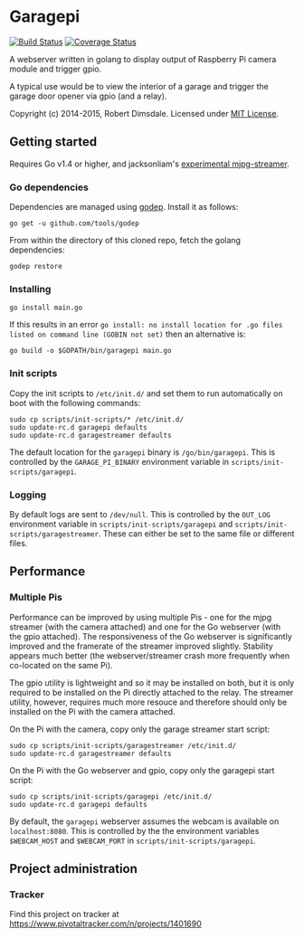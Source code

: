 # Garagepi

[![Build Status](https://travis-ci.org/robdimsdale/garagepi.svg?branch=master)](https://travis-ci.org/robdimsdale/garagepi) [![Coverage Status](https://img.shields.io/coveralls/robdimsdale/garagepi.svg)](https://coveralls.io/r/robdimsdale/garagepi?branch=master)

A webserver written in golang to display output of Raspberry Pi camera module and trigger gpio.

A typical use would be to view the interior of a garage and trigger the garage door opener via gpio (and a relay).

Copyright (c) 2014-2015, Robert Dimsdale. Licensed under [MIT License].

## Getting started
Requires Go v1.4 or higher, and jacksonliam's [experimental mjpg-streamer].

### Go dependencies

Dependencies are managed using [godep](https://github.com/tools/godep). Install it as follows:

```
go get -u github.com/tools/godep
```

From within the directory of this cloned repo, fetch the golang dependencies:

```
godep restore
```

### Installing
```
go install main.go
```
If this results in an error `go install: no install location for .go files listed on command line (GOBIN not set)` then an alternative is:
```
go build -o $GOPATH/bin/garagepi main.go
```

### Init scripts
Copy the init scripts to `/etc/init.d/` and set them to run automatically on boot with the following commands:

```
sudo cp scripts/init-scripts/* /etc/init.d/
sudo update-rc.d garagepi defaults
sudo update-rc.d garagestreamer defaults
```

The default location for the `garagepi` binary is `/go/bin/garagepi`. This is controlled by the `GARAGE_PI_BINARY` environment variable in `scripts/init-scripts/garagepi`.

### Logging

By default logs are sent to `/dev/null`. This is controlled by the `OUT_LOG` environment variable in `scripts/init-scripts/garagepi` and `scripts/init-scripts/garagestreamer`. These can either be set to the same file or different files.

## Performance

### Multiple Pis
Performance can be improved by using multiple Pis - one for the mjpg streamer (with the camera attached) and one for the Go webserver (with the gpio attached). The responsiveness of the Go webserver is significantly improved and the framerate of the streamer improved slightly. Stability appears much better (the webserver/streamer crash more frequently when co-located on the same Pi).

The gpio utility is lightweight and so it may be installed on both, but it is only required to be installed on the Pi directly attached to the relay. The streamer utility, however, requires much more resouce and therefore should only be installed on the Pi with the camera attached.

On the Pi with the camera, copy only the garage streamer start script:

```
sudo cp scripts/init-scripts/garagestreamer /etc/init.d/
sudo update-rc.d garagestreamer defaults
```

On the Pi with the Go webserver and gpio, copy only the garagepi start script:

```
sudo cp scripts/init-scripts/garagepi /etc/init.d/
sudo update-rc.d garagepi defaults
```

By default, the `garagepi` webserver assumes the webcam is available on `localhost:8080`. This is controlled by the the environment variables `$WEBCAM_HOST` and `$WEBCAM_PORT` in `scripts/init-scripts/garagepi`.

[MIT License]: https://github.com/robdimsdale/garagepi/raw/master/LICENSE

[experimental mjpg-streamer]: https://github.com/jacksonliam/mjpg-streamer

## Project administration

### Tracker

Find this project on tracker at https://www.pivotaltracker.com/n/projects/1401690

